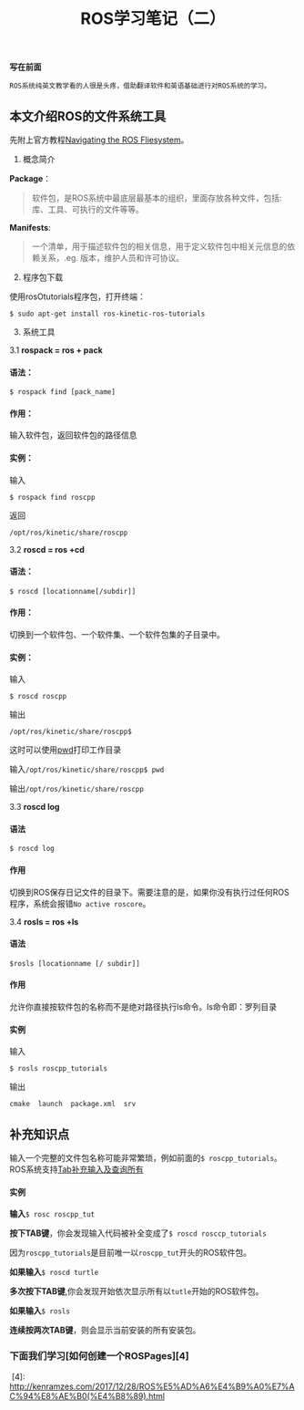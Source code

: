 ﻿---
layout: post
title: ROS学习笔记（二）
key: 20171228
tags: 学习 ROS  新手 ROS系统文件工具
---

**写在前面**

    ROS系统纯英文教学看的人很是头疼，借助翻译软件和英语基础进行对ROS系统的学习。

本文介绍ROS的文件系统工具
-----------------

先附上官方教程[Navigating the ROS Fliesystem][1]。


1. 概念简介

**Package**：

>软件包，是ROS系统中最底层最基本的组织，里面存放各种文件，包括:库、工具、可执行的文件等等。

**Manifests**: 

>一个清单，用于描述软件包的相关信息，用于定义软件包中相关元信息的依赖关系，.eg.   版本，维护人员和许可协议。 

2. 程序包下载

使用rosOtutorials程序包，打开终端：

`$ sudo apt-get install ros-kinetic-ros-tutorials`


3. 系统工具


3.1 **rospack = ros + pack**


#### 语法：



`$ rospack find [pack_name]`


#### 作用：


输入软件包，返回软件包的路径信息


#### 实例：


输入


`$ rospack find roscpp`


返回

`/opt/ros/kinetic/share/roscpp`

3.2 **roscd = ros +cd**

#### 语法：

`$ roscd [locationname[/subdir]]`

#### 作用：

切换到一个软件包、一个软件集、一个软件包集的子目录中。

#### 实例：

输入

`$ roscd roscpp`

输出

`/opt/ros/kinetic/share/roscpp$`

这时可以使用[pwd][2]打印工作目录

输入`/opt/ros/kinetic/share/roscpp$ pwd`

输出`/opt/ros/kinetic/share/roscpp`

3.3 **roscd log**

#### 语法

`$ roscd log`

#### 作用

切换到ROS保存日记文件的目录下。需要注意的是，如果你没有执行过任何ROS程序，系统会报错`No active roscore`。

3.4 **rosls = ros +ls**

#### 语法

`$rosls [locationname [/ subdir]]`

#### 作用

允许你直接按软件包的名称而不是绝对路径执行ls命令。ls命令即：罗列目录

#### 实例

输入

`$ rosls roscpp_tutorials`

输出

`cmake  launch  package.xml  srv`

## 补充知识点

输入一个完整的文件包名称可能非常繁琐，例如前面的`$ roscpp_tutorials`。ROS系统支持[Tab补充输入及查询所有][3]

#### 实例

**输入**`$ rosc roscpp_tut`

**按下TAB键**，你会发现输入代码被补全变成了`$ roscd rosccp_tutorials`

因为`roscpp_tutorials`是目前唯一以`roscpp_tut`开头的ROS软件包。

**如果输入**`$ roscd turtle`

**多次按下TAB键**,你会发现开始依次显示所有以`tutle`开始的ROS软件包。

**如果输入**`$ rosls`

**连续按两次TAB键**，则会显示当前安装的所有安装包。

### 下面我们学习[如何创建一个ROSPages][4]





  [1]: http://wiki.ros.org/ROS/Tutorials/NavigatingTheFilesystem
  [2]: http://ss64.com/bash/pwd.html
  [3]: http://en.wikipedia.org/wiki/Command_line_completion
  [4]: http://kenramzes.com/2017/12/28/ROS%E5%AD%A6%E4%B9%A0%E7%AC%94%E8%AE%B0(%E4%B8%89).html
